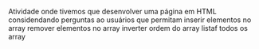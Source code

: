 Atividade onde tivemos que desenvolver uma página em HTML considendando perguntas ao usuários que permitam
inserir elementos no array
remover elementos no array
inverter ordem do array
listaf todos os array
